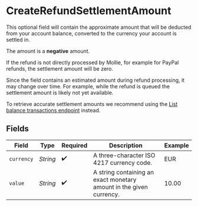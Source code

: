 # CreateRefundSettlementAmount

This optional field will contain the approximate amount that will be deducted from your account balance, converted
to the currency your account is settled in.

The amount is a **negative** amount.

If the refund is not directly processed by Mollie, for example for PayPal refunds, the settlement amount will be
zero.

Since the field contains an estimated amount during refund processing, it may change over time. For example, while
the refund is queued the settlement amount is likely not yet available.

To retrieve accurate settlement amounts we recommend using the
[List balance transactions endpoint](list-balance-transactions) instead.


## Fields

| Field                                                               | Type                                                                | Required                                                            | Description                                                         | Example                                                             |
| ------------------------------------------------------------------- | ------------------------------------------------------------------- | ------------------------------------------------------------------- | ------------------------------------------------------------------- | ------------------------------------------------------------------- |
| `currency`                                                          | *String*                                                            | :heavy_check_mark:                                                  | A three-character ISO 4217 currency code.                           | EUR                                                                 |
| `value`                                                             | *String*                                                            | :heavy_check_mark:                                                  | A string containing an exact monetary amount in the given currency. | 10.00                                                               |